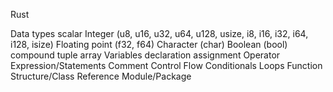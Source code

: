 Rust

Data types
    scalar
        Integer (u8, u16, u32, u64, u128, usize, i8, i16, i32, i64, i128, isize)
        Floating point (f32, f64)
        Character (char)
        Boolean (bool)
    compound
        tuple
        array
Variables
    declaration
    assignment
Operator
Expression/Statements
Comment
Control Flow
    Conditionals
    Loops
Function
Structure/Class
Reference
Module/Package